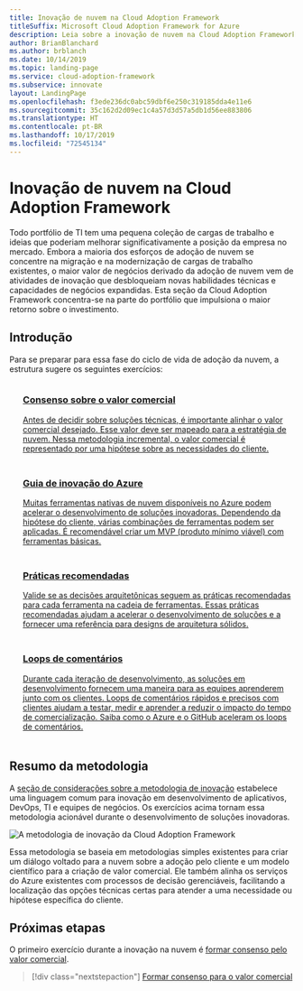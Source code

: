 ```yaml
---
title: Inovação de nuvem na Cloud Adoption Framework
titleSuffix: Microsoft Cloud Adoption Framework for Azure
description: Leia sobre a inovação de nuvem na Cloud Adoption Framework.
author: BrianBlanchard
ms.author: brblanch
ms.date: 10/14/2019
ms.topic: landing-page
ms.service: cloud-adoption-framework
ms.subservice: innovate
layout: LandingPage
ms.openlocfilehash: f3ede236dc0abc59dbf6e250c319185dda4e11e6
ms.sourcegitcommit: 35c162d2d09ec1c4a57d3d57a5db1d56ee883806
ms.translationtype: HT
ms.contentlocale: pt-BR
ms.lasthandoff: 10/17/2019
ms.locfileid: "72545134"
---
```

# <a name="cloud-innovation-in-the-cloud-adoption-framework"></a>Inovação de nuvem na Cloud Adoption Framework

Todo portfólio de TI tem uma pequena coleção de cargas de trabalho e ideias que poderiam melhorar significativamente a posição da empresa no mercado. Embora a maioria dos esforços de adoção de nuvem se concentre na migração e na modernização de cargas de trabalho existentes, o maior valor de negócios derivado da adoção de nuvem vem de atividades de inovação que desbloqueiam novas habilidades técnicas e capacidades de negócios expandidas. Esta seção da Cloud Adoption Framework concentra-se na parte do portfólio que impulsiona o maior retorno sobre o investimento.

## <a name="getting-started"></a>Introdução

Para se preparar para essa fase do ciclo de vida de adoção da nuvem, a estrutura sugere os seguintes exercícios:

<!-- markdownlint-disable MD033 -->

<ul class="panelContent cardsF">
    <li style="display: flex; flex-direction: column;">
        <a href="./business-value.md">
            <div class="cardSize">
                <div class="cardPadding" style="padding-bottom:10px;">
                    <div class="card" style="padding-bottom:10px;">
                        <div class="cardImageOuter">
                            <div class="cardImage">
                                <img alt="" src="../_images/icons/1.png" data-linktype="external">
                            </div>
                        </div>
                        <div class="cardText" style="padding-left:0px;">
                            <h3>Consenso sobre o valor comercial</h3>
Antes de decidir sobre soluções técnicas, é importante alinhar o valor comercial desejado. Esse valor deve ser mapeado para a estratégia de nuvem. Nessa metodologia incremental, o valor comercial é representado por uma hipótese sobre as necessidades do cliente.
                        </div>
                    </div>
                </div>
            </div>
        </a>
    </li>
    <li style="display: flex; flex-direction: column;">
        <a href="./innovation-guide/index.md">
            <div class="cardSize">
                <div class="cardPadding" style="padding-bottom:10px;">
                    <div class="card" style="padding-bottom:10px;">
                        <div class="cardImageOuter">
                            <div class="cardImage">
                                <img alt="" src="../_images/icons/2.png" data-linktype="external">
                            </div>
                        </div>
                        <div class="cardText" style="padding-left:0px;">
                            <h3>Guia de inovação do Azure</h3>
Muitas ferramentas nativas de nuvem disponíveis no Azure podem acelerar o desenvolvimento de soluções inovadoras. Dependendo da hipótese do cliente, várias combinações de ferramentas podem ser aplicadas. É recomendável criar um MVP (produto mínimo viável) com ferramentas básicas.
                        </div>
                    </div>
                </div>
            </div>
        </a>
    </li>
    <li style="display: flex; flex-direction: column;">
        <a href="./best-practices/index.md">
            <div class="cardSize">
                <div class="cardPadding" style="padding-bottom:10px;">
                    <div class="card" style="padding-bottom:10px;">
                        <div class="cardImageOuter">
                            <div class="cardImage">
                                <img alt="" src="../_images/icons/3.png" data-linktype="external">
                            </div>
                        </div>
                        <div class="cardText" style="padding-left:0px;">
                            <h3>Práticas recomendadas</h3>
Valide se as decisões arquitetônicas seguem as práticas recomendadas para cada ferramenta na cadeia de ferramentas. Essas práticas recomendadas ajudam a acelerar o desenvolvimento de soluções e a fornecer uma referência para designs de arquitetura sólidos.
                        </div>
                    </div>
                </div>
            </div>
        </a>
    </li>
    <li style="display: flex; flex-direction: column;">
        <a href="./considerations/adoption.md">
            <div class="cardSize">
                <div class="cardPadding" style="padding-bottom:10px;">
                    <div class="card" style="padding-bottom:10px;">
                        <div class="cardImageOuter">
                            <div class="cardImage">
                                <img alt="" src="../_images/icons/4.png" data-linktype="external">
                            </div>
                        </div>
                        <div class="cardText" style="padding-left:0px;">
                            <h3>Loops de comentários</h3>
Durante cada iteração de desenvolvimento, as soluções em desenvolvimento fornecem uma maneira para as equipes aprenderem junto com os clientes. Loops de comentários rápidos e precisos com clientes ajudam a testar, medir e aprender a reduzir o impacto do tempo de comercialização. Saiba como o Azure e o GitHub aceleram os loops de comentários.
                        </div>
                    </div>
                </div>
            </div>
        </a>
    </li>
</ul>
<!-- markdownlint-enable MD033 -->

## <a name="methodology-summary"></a>Resumo da metodologia

A [seção de considerações sobre a metodologia de inovação](./considerations/index.md) estabelece uma linguagem comum para inovação em desenvolvimento de aplicativos, DevOps, TI e equipes de negócios. Os exercícios acima tornam essa metodologia acionável durante o desenvolvimento de soluções inovadoras.

![A metodologia de inovação da Cloud Adoption Framework](../_images/innovate/innovate-methodology.png)

Essa metodologia se baseia em metodologias simples existentes para criar um diálogo voltado para a nuvem sobre a adoção pelo cliente e um modelo científico para a criação de valor comercial. Ele também alinha os serviços do Azure existentes com processos de decisão gerenciáveis, facilitando a localização das opções técnicas certas para atender a uma necessidade ou hipótese específica do cliente.

## <a name="next-steps"></a>Próximas etapas

O primeiro exercício durante a inovação na nuvem é [formar consenso pelo valor comercial](./business-value.md).

> [!div class="nextstepaction"]
> [Formar consenso para o valor comercial](./business-value.md)

